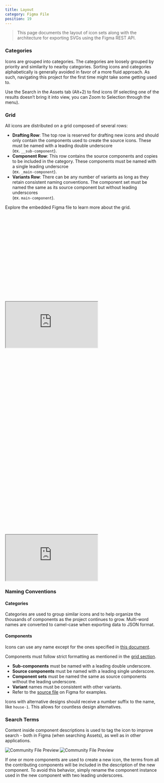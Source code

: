 ```yaml
---
title: Layout
category: Figma File
position: 19
---
```


> This page documents the layout of icon sets along with the architecture for exporting SVGs using the Figma REST API.

<!-- <div class="relative overflow-hidden w-full" style="padding-top: 56.25%">
  <iframe
    class="absolute inset-0 w-full h-full"
    src="https://www.figma.com/embed?embed_host=share&url=https%3A%2F%2Fwww.figma.com%2Ffile%2F2TsY9yqFso1zrvF8LNcVE7%2FGlyphs%3Fnode-id%3D0%253A1&"
    allowfullscreen
  ></iframe>
</div> -->

### Categories

Icons are grouped into categories. The categories are loosely grouped by priority and similarity to nearby categories. Sorting icons and categories alphabetically is generally avoided in favor of a more fluid approach. As such, navigating this project for the first time might take some getting used to.

Use the Search in the Assets tab (Alt+2) to find icons (If selecting one of the results doesn’t bring it into view, you can Zoom to Selection through the menu).

### Grid

All icons are distributed on a grid composed of several rows:

- <span class="px-1 bg-purple-200 dark_bg-purple-700"><b>Drafting Row</b></span>: The top row is reserved for drafting new icons and should only contain the components used to create the source icons. These must be named with a leading double underscore<br>(ex. `__sub-component`).
- <span class="px-1 bg-pink-200 dark_bg-pink-900"><b>Component Row</b></span>: This row contains the source components and copies to be included in the category. These components must be named with a single leading underscroe<br>(ex. `_main-component`).
- <span class="px-1 bg-gray-300 dark_bg-gray-700"><b>Variants Row</b></span>: There can be any number of variants as long as they retain consistent naming conventions. The component set must be named the same as its source component but without leading underscores<br>(ex. `main-component`).

Explore the embedded Figma file to learn more about the grid.

<div class="hidden sm_block relative rounded-xl overflow-hidden w-full" style="padding-top: 56.25%">
  <iframe
    class="absolute inset-0 w-full h-full"
    src="https://www.figma.com/embed?embed_host=share&url=https%3A%2F%2Fwww.figma.com%2Ffile%2F2TsY9yqFso1zrvF8LNcVE7%2FGlyphs-Icons%3Fnode-id%3D4856%253A37"
    allowfullscreen
  ></iframe>
</div>

<div class="sm_hidden relative rounded-xl overflow-hidden w-full" style="padding-top: 120%">
  <iframe
    class="absolute inset-0 w-full h-full"
    src="https://www.figma.com/embed?embed_host=share&url=https%3A%2F%2Fwww.figma.com%2Ffile%2F2TsY9yqFso1zrvF8LNcVE7%2FGlyphs-Icons%3Fnode-id%3D4856%253A37"
    allowfullscreen
  ></iframe>
</div>

### Naming Conventions

#### Categories

Categories are used to group similar icons and to help organize the thousands of components as the project continues to grow. Multi-word names are converted to camel-case when exporting data to JSON format.

#### Components

<alert>

Icons can use any name except for the ones specified in [this document](https://mathiasbynens.be/notes/reserved-keywords).

</alert>

Components must follow strict formatting as mentioned in the [grid section](#grid).
- **Sub-components** must be named with a leading double underscore.
- **Source components** must be named with a leading single underscore.
- **Component sets** must be named the same as source components without the leading underscore.
- **Variant** names must be consistent with other variants.
- Refer to the [source file](/docs/figma/overview#source-file) on Figma for examples.

Icons with alternative designs should receive a number suffix to the name, like `house-1`. This allows for countless design alternatives.

### Search Terms

Content inside component descriptions is used to tag the icon to improve search - both in Figma (when searching Assets), as well as in other applications.

<img class="show-dark" src="/content/description-dark.png" style="margin: 0" alt="Community File Preview" />
<img class="show-light" src="/content/description-light.png" style="margin: 0" alt="Community File Preview" />

If one or more components are used to create a new icon, the terms from all the contributing components will be included in the description of the new component. To avoid this behavior, simply rename the component instance used in the new component with two leading underscores.
